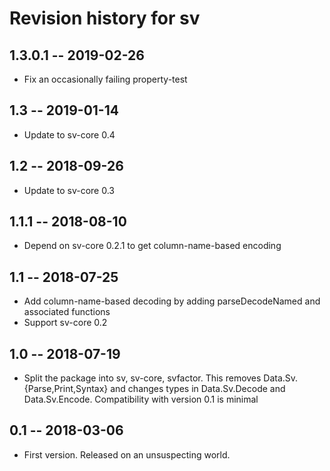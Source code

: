 # Revision history for sv

## 1.3.0.1 -- 2019-02-26

* Fix an occasionally failing property-test

## 1.3 -- 2019-01-14

* Update to sv-core 0.4

## 1.2 -- 2018-09-26

* Update to sv-core 0.3

## 1.1.1 -- 2018-08-10

* Depend on sv-core 0.2.1 to get column-name-based encoding

## 1.1 -- 2018-07-25

* Add column-name-based decoding by adding parseDecodeNamed and associated functions
* Support sv-core 0.2

## 1.0 -- 2018-07-19

* Split the package into sv, sv-core, svfactor. This removes Data.Sv.{Parse,Print,Syntax}
  and changes types in Data.Sv.Decode and Data.Sv.Encode.
  Compatibility with version 0.1 is minimal

## 0.1 -- 2018-03-06

* First version. Released on an unsuspecting world.
